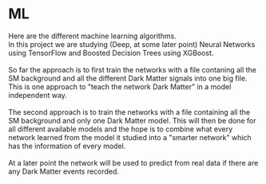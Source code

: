 # ML
Here are the different machine learning algorithms.  <br/>In this project we are studying (Deep, at some later point) Neural Networks using TensorFlow and Boosted Decision Trees using XGBoost. <br/> <br/>
So far the approach is to first train the networks with a file contaning all the SM background and all the different Dark Matter signals into one big file. This is one approach to "teach the network Dark Matter" in a model independent way. <br/> <br/>
The second approach is to train the networks with a file containing all the SM background and only one Dark Matter model. This will then be done for all different available models and the hope is to combine what every network learned from the model it studied into a "smarter network" which has the information of every model. <br/> <br/>
At a later point the network will be used to predict from real data if there are any Dark Matter events recorded. 
